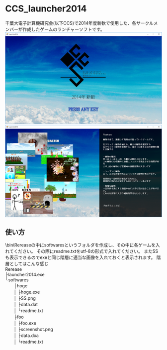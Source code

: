 # CCS_launcher2014
千葉大電子計算機研究会(以下CCS)で2014年度新歓で使用した、各サークルメンバーが作成したゲームのランチャーソフトです。
![title](https://github.com/takasaki91/CCS_launcher2014/blob/master/ss1.png)
![動作中](https://github.com/takasaki91/CCS_launcher2014/blob/master/ss2.png)
## 使い方
\bin\Rereaseの中にsoftwaresというフォルダを作成し、その中に各ゲームを入れてください。
その際にreadme.txtをutf-8の形式で入れてください。
またSSも表示できるのでexeと同じ階層に適当な画像を入れておくと表示されます。
階層としてはこんな感じ  
Rerease  
├launcher2014.exe  
└softwares   
　　├hoge  
　　│ ├hoge.exe  
　　│ ├SS.png   
　　│ ├data.dat   
　　│ └readme.txt   
　　├foo  
　　│ ├foo.exe   
　　│ ├screenshot.png   
　　│ ├data.dxa   
　　│ └readme.txt   
